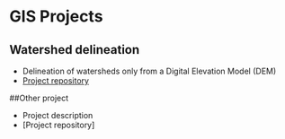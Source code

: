 # GIS Projects
## Watershed delineation
- Delineation of watersheds only from a Digital Elevation Model (DEM)
- [Project repository](https://github.com/RoyRuizT/RoyRuizT.github.io/tree/Delineate_Watersheds)

##Other project
- Project description
- [Project repository]
